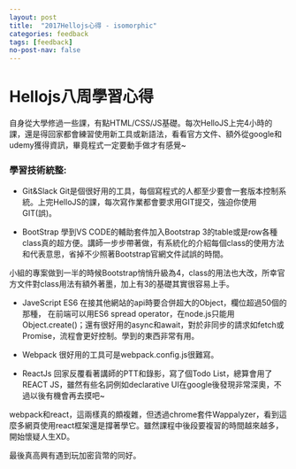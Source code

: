 ```yaml
---
layout: post
title:  "2017Hellojs心得 - isomorphic"
categories: feedback
tags: [feedback]
no-post-nav: false
---
```


# Hellojs八周學習心得

自身從大學修過一些課，有點HTML/CSS/JS基礎。每次HelloJS上完4小時的課，還是得回家都會練習使用新工具或新語法，看看官方文件、額外從google和udemy獲得資訊，畢竟程式一定要動手做才有感覺~

### 學習技術統整:

- Git&Slack
Git是個很好用的工具，每個寫程式的人都至少要會一套版本控制系統。上完HelloJS的課，每次寫作業都會要求用GIT提交，強迫你使用GIT(誤)。

- BootStrap
學到VS CODE的輔助套件加入Bootstrap 3的table或是row各種class真的超方便。講師一步步帶著做，有系統化的介紹每個class的使用方法和代表意思，省掉不少照著Bootstrap官網文件試誤的時間。

小組的專案做到一半的時候Bootstrap悄悄升級為4，class的用法也大改，所幸官方文件對class用法有額外著墨，加上有3的基礎其實很容易上手。

- JaveScript ES6
在接其他網站的api時要合併超大的Object，欄位超過50個的那種，
在前端可以用ES6 spread operator，在node.js只能用Object.create()；還有很好用的async和await，對於非同步的請求如fetch或Promise，流程會更好控制。學到的東西非常有用。

- Webpack
很好用的工具可是webpack.config.js很難寫。

- ReactJs
回家反覆看著講師的PTT和錄影，寫了個Todo List，總算會用了REACT JS，雖然有些名詞例如declarative UI在google後發現非常深奧，不過以後有機會再去摸吧~

webpack和react，這兩樣真的頗複雜，但透過chrome套件Wappalyzer，看到這麼多網頁使用react框架還是撐著學它。雖然課程中後段要複習的時間越來越多，開始懷疑人生XD。

最後真高興有遇到玩加密貨幣的同好。